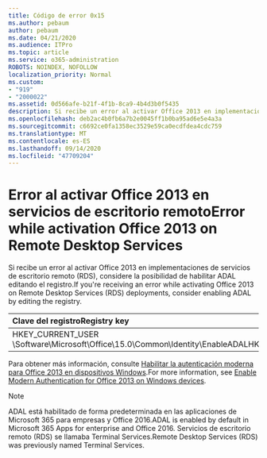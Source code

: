 ```yaml
---
title: Código de error 0x15
ms.author: pebaum
author: pebaum
ms.date: 04/21/2020
ms.audience: ITPro
ms.topic: article
ms.service: o365-administration
ROBOTS: NOINDEX, NOFOLLOW
localization_priority: Normal
ms.custom:
- "919"
- "2000022"
ms.assetid: 0d566afe-b21f-4f1b-8ca9-4b4d3b0f5435
description: Si recibe un error al activar Office 2013 en implementaciones de servicios de escritorio remoto (RDS), considere la posibilidad de habilitar ADAL editando el registro.
ms.openlocfilehash: deb2ac4b0fb6a7b2e0045ff1b0ba95ad6e5e4a3a
ms.sourcegitcommit: c6692ce0fa1358ec3529e59ca0ecdfdea4cdc759
ms.translationtype: MT
ms.contentlocale: es-ES
ms.lasthandoff: 09/14/2020
ms.locfileid: "47709204"
---
```

# <a name="error-while-activation-office-2013-on-remote-desktop-services"></a><span data-ttu-id="a5d16-103">Error al activar Office 2013 en servicios de escritorio remoto</span><span class="sxs-lookup"><span data-stu-id="a5d16-103">Error while activation Office 2013 on Remote Desktop Services</span></span>

<span data-ttu-id="a5d16-104">Si recibe un error al activar Office 2013 en implementaciones de servicios de escritorio remoto (RDS), considere la posibilidad de habilitar ADAL editando el registro.</span><span class="sxs-lookup"><span data-stu-id="a5d16-104">If you're receiving an error while activating Office 2013 on Remote Desktop Services (RDS) deployments, consider enabling ADAL by editing the registry.</span></span>
  
|<span data-ttu-id="a5d16-105">**Clave del registro**</span><span class="sxs-lookup"><span data-stu-id="a5d16-105">**Registry key**</span></span>|<span data-ttu-id="a5d16-106">**Tipo**</span><span class="sxs-lookup"><span data-stu-id="a5d16-106">**Type**</span></span>|<span data-ttu-id="a5d16-107">**Valor**</span><span class="sxs-lookup"><span data-stu-id="a5d16-107">**Value**</span></span>|
|:-----|:-----|:-----|
|<span data-ttu-id="a5d16-108">HKEY_CURRENT_USER \Software\Microsoft\Office\15.0\Common\Identity\EnableADAL</span><span class="sxs-lookup"><span data-stu-id="a5d16-108">HKEY_CURRENT_USER\Software\Microsoft\Office\15.0\Common\Identity\EnableADAL</span></span>  <br/> |<span data-ttu-id="a5d16-109">REG_DWORD</span><span class="sxs-lookup"><span data-stu-id="a5d16-109">REG_DWORD</span></span>  <br/> |<span data-ttu-id="a5d16-110">1 </span><span class="sxs-lookup"><span data-stu-id="a5d16-110">1</span></span>  <br/> |

<span data-ttu-id="a5d16-111">Para obtener más información, consulte [Habilitar la autenticación moderna para Office 2013 en dispositivos Windows](https://docs.microsoft.com/microsoft-365/admin/security-and-compliance/enable-modern-authentication).</span><span class="sxs-lookup"><span data-stu-id="a5d16-111">For more information, see [Enable Modern Authentication for Office 2013 on Windows devices](https://docs.microsoft.com/microsoft-365/admin/security-and-compliance/enable-modern-authentication).</span></span>
  
> [!NOTE]
>  <span data-ttu-id="a5d16-112">ADAL está habilitado de forma predeterminada en las aplicaciones de Microsoft 365 para empresas y Office 2016.</span><span class="sxs-lookup"><span data-stu-id="a5d16-112">ADAL is enabled by default in Microsoft 365 Apps for enterprise and Office 2016.</span></span> <span data-ttu-id="a5d16-113">Servicios de escritorio remoto (RDS) se llamaba Terminal Services.</span><span class="sxs-lookup"><span data-stu-id="a5d16-113">Remote Desktop Services (RDS) was previously named Terminal Services.</span></span>
  